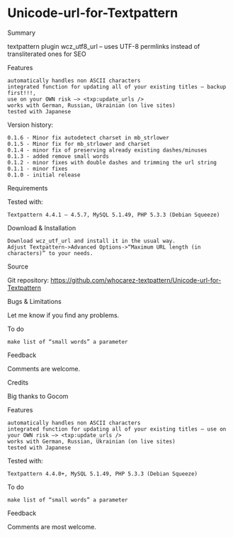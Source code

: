 Unicode-url-for-Textpattern
===========================

Summary

textpattern plugin wcz_utf8_url – uses UTF-8 permlinks instead of transliterated ones for SEO

Features

    automatically handles non ASCII characters
    integrated function for updating all of your existing titles – backup first!!!, 
    use on your OWN risk —> <txp:update_urls />
    works with German, Russian, Ukrainian (on live sites)
    tested with Japanese

Version history:

    0.1.6 - Minor fix autodetect charset in mb_strlower
    0.1.5 - Minor fix for mb_strlower and charset
    0.1.4 - minor fix of preserving already existing dashes/minuses
    0.1.3 - added remove small words
    0.1.2 - minor fixes with double dashes and trimming the url string
    0.1.1 - minor fixes
    0.1.0 - initial release

Requirements

Tested with:

    Textpattern 4.4.1 – 4.5.7, MySQL 5.1.49, PHP 5.3.3 (Debian Squeeze)

Download & Installation

    Download wcz_utf_url and install it in the usual way.
    Adjust Textpattern->Advanced Options->“Maximum URL length (in characters)” to your needs.

Source

   Git repository: https://github.com/whocarez-textpattern/Unicode-url-for-Textpattern

Bugs & Limitations

   Let me know if you find any problems.

To do

    make list of “small words” a parameter

Feedback

   Comments are welcome.

Credits

   Big thanks to Gocom

Features

    automatically handles non ASCII characters
    integrated function for updating all of your existing titles – use on your OWN risk —> <txp:update_urls />
    works with German, Russian, Ukrainian (on live sites)
    tested with Japanese


Tested with:

    Textpattern 4.4.0+, MySQL 5.1.49, PHP 5.3.3 (Debian Squeeze)



To do

    make list of “small words” a parameter

Feedback

Comments are most welcome.